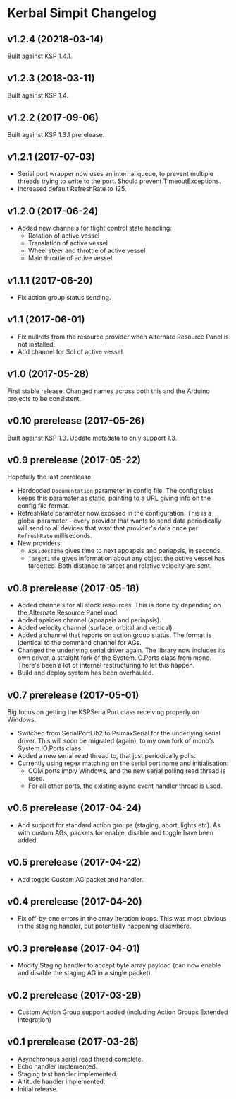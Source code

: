 # Kerbal Simpit Changelog

## v1.2.4 (20218-03-14)

Built against KSP 1.4.1.

## v1.2.3 (2018-03-11)

Built against KSP 1.4.

## v1.2.2 (2017-09-06)

Built against KSP 1.3.1 prerelease.

## v1.2.1 (2017-07-03)

* Serial port wrapper now uses an internal queue, to prevent multiple
  threads trying to write to the port. Should prevent TimeoutExceptions.
* Increased default RefreshRate to 125.

## v1.2.0 (2017-06-24)

* Added new channels for flight control state handling:
  * Rotation of active vessel
  * Translation of active vessel
  * Wheel steer and throttle of active vessel
  * Main throttle of active vessel

## v1.1.1 (2017-06-20)

* Fix action group status sending.

## v1.1 (2017-06-01)

* Fix nullrefs from the resource provider when Alternate Resource Panel
  is not installed.
* Add channel for SoI of active vessel.

## v1.0 (2017-05-28)

First stable release. Changed names across both this and the Arduino
projects to be consistent.

## v0.10 prerelease (2017-05-26)

Built against KSP 1.3. Update metadata to only support 1.3.

## v0.9 prerelease (2017-05-22)

Hopefully the last prerelease.

* Hardcoded `Documentation` parameter in config file. The config class
  keeps this paramater as static, pointing to a URL giving info on the
  config file format.
* RefreshRate parameter now exposed in the configuration. This is a
  global parameter - every provider that wants to send data
  periodically will send to all devices that want that provider's
  data once per `RefreshRate` milliseconds.
* New providers:
  * `ApsidesTime` gives time to next apoapsis and periapsis, in seconds.
  * `TargetInfo` gives information about any object the active vessel has
    targetted. Both distance to target and relative velocity are sent.

## v0.8 prerelease (2017-05-18)

* Added channels for all stock resources. This is done by depending on the
Alternate Resource Panel mod.
* Added apsides channel (apoapsis and periapsis).
* Added velocity channel (surface, orbital and vertical).
* Added a channel that reports on action group status. The format is identical
to the command channel for AGs.
* Changed the underlying serial driver again. The library now includes its
own driver, a straight fork of the System.IO.Ports class from mono. There's
been a lot of internal restructuring to let this happen.
* Build and deploy system has been overhauled.

## v0.7 prerelease (2017-05-01)

Big focus on getting the KSPSerialPort class receiving properly on Windows.

* Switched from SerialPortLib2 to PsimaxSerial for the underlying serial
driver. This will soon be migrated (again), to my own fork of mono's
System.IO.Ports class.
* Added a new serial read thread to, that just periodically polls.
* Currently using regex matching on the serial port name and initialisation:
  * COM ports imply Windows, and the new serial polling read thread is used.
  * For all other ports, the existing async event handler thread is used.

## v0.6 prerelease (2017-04-24)

* Add support for standard action groups (staging, abort, lights etc). As
with custom AGs, packets for enable, disable and toggle have been added.

## v0.5 prerelease (2017-04-22)

* Add toggle Custom AG packet and handler.

## v0.4 prerelease (2017-04-20)

* Fix off-by-one errors in the array iteration loops. This was most
obvious in the staging handler, but potentially happening elsewhere.

## v0.3 prerelease (2017-04-01)

* Modify Staging handler to accept byte array payload (can now enable and
disable the staging AG in a single packet).

## v0.2 prerelease (2017-03-29)

* Custom Action Group support added (including Action Groups Extended
integration)

## v0.1 prerelease (2017-03-26)

* Asynchronous serial read thread complete.
* Echo handler implemented.
* Staging test handler implemented.
* Altitude handler implemented.
* Initial release.
